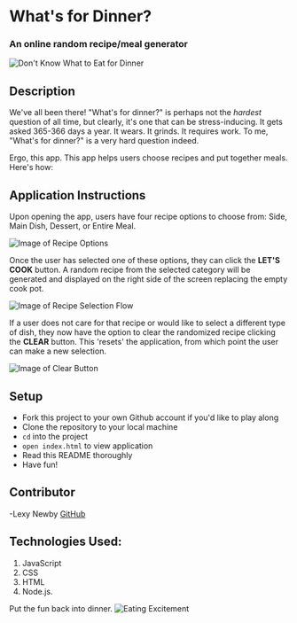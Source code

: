 # What's for Dinner?
### An online random recipe/meal generator
![Don't Know What to Eat for Dinner](https://c.tenor.com/h1084Me4iFYAAAAd/i-dont-know-what-to-eat-for-dinner-jill-kendall.gif)


## Description

We've all been there! "What's for dinner?" is perhaps not the *hardest* question of all time, but clearly, it's one that can be stress-inducing. It gets asked 365-366 days a year. It wears. It grinds. It requires work. To me, "What's for dinner?" is a very hard question indeed.

Ergo, this app. This app helps users choose recipes and put together meals. Here's how:

## Application Instructions

Upon opening the app, users have four recipe options to choose from: Side, Main Dish, Dessert, or Entire Meal.  

![Image of Recipe Options](assets/looking-for.png)

Once the user has selected one of these options, they can click the **LET'S COOK** button. A random recipe from the selected category will be generated and displayed on the right side of the screen replacing the empty cook pot.  

![Image of Recipe Selection Flow](assets/flow-chart.png)

If a user does not care for that recipe or would like to select a different type of dish, they now have the option to clear the randomized recipe clicking the **CLEAR** button. This 'resets' the application, from which point the user can make a new selection.  

![Image of Clear Button](assets/clear-button.png)

## Setup

- Fork this project to your own Github account if you'd like to play along
- Clone the repository to your local machine
- `cd` into the project
- `open index.html` to view application
- Read this README thoroughly
- Have fun!

## Contributor

-Lexy Newby
[GitHub](https://github.com/anewb87)

## Technologies Used:

1. JavaScript
2. CSS
3. HTML
4. Node.js. 

Put the fun back into dinner.
![Eating Excitement](https://media1.giphy.com/media/26gsopKq78rO1q9O0/giphy.gif?cid=ecf05e47mt17f4owzt1kz6q0mhlic161bied7lgerph7ipn4&rid=giphy.gif&ct=g)

